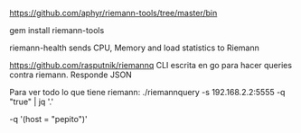 https://github.com/aphyr/riemann-tools/tree/master/bin

gem install riemann-tools


riemann-health
 sends CPU, Memory and load statistics to Riemann


https://github.com/rasputnik/riemannq
CLI escrita en go para hacer queries contra riemann. Responde JSON

Para ver todo lo que tiene riemann:
./riemannquery -s 192.168.2.2:5555 -q "true" | jq '.'

-q '(host = "pepito")'
